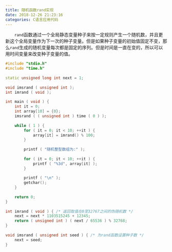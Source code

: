 ```yaml
---
title: 随机函数rand实现
date: 2018-12-26 21:23:16
categories: C语言应用代码
---
```

&emsp;&emsp;`rand`函数通过一个全局静态变量种子来按一定规则产生一个随机数，并且更新这个全局变量作为下一次的种子变量。但是如果种子变量的初始值固定不变，那么`rand`生成的随机变量每次都是固定的序列。但是时间是一直在变的，所以可以用时间变量来改变种子变量的值。

``` cpp
#include "stdio.h"
#include "time.h"
​
static unsigned long int next = 1;
​
void imsrand ( unsigned int );
int imrand ( void );
​
int main ( void ) {
    int it = 0;
    int array[10] = {0};
    imsrand ( ( unsigned int ) time ( 0 ) );
​
    while ( 1 ) {
        for ( it = 0; it < 10; ++it ) {
            array[it] = imrand() % 100;
        }
​
        printf ( "随机整型数组为:" );
​
        for ( it = 0; it < 10; ++it ) {
            printf ( "%3d", array[it] );
        }
​
        printf ( "\n" );
        getchar();
    }
​
    return 0;
}
​
int imrand ( void ) { /* 返回取值在0至32767之间的伪随机数 */
    next = next * 1103515245 + 12345;
    return ( unsigned int ) ( next / 65536 ) % 32768;
}
​
void imsrand ( unsigned int seed ) { /* 为rand函数设置种子数 */
    next = seed;
}
```